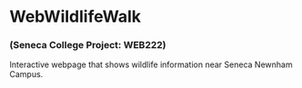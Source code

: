 # WebWildlifeWalk
### (Seneca College Project: WEB222)
Interactive webpage that shows wildlife information near Seneca Newnham Campus.
